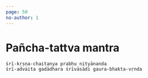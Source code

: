 ```yaml
---
page: 50
no-author: 1
---
```


# Pañcha-tattva mantra

    śrī-kṛṣṇa-chaitanya prabhu nityānanda
    śrī-advaita gadādhara śrīvāsādi gaura-bhakta-vṛnda

